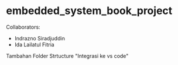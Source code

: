 # embedded\_system\_book\_project



Collaborators:

* Indrazno Siradjuddin
* Ida Lailatul Fitria



Tambahan Folder Strtucture
"Integrasi ke vs code"

